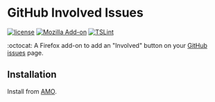 # GitHub Involved Issues
[![license](https://img.shields.io/github/license/gluons/github-involved-issues.svg?style=flat-square)](./LICENSE)
[![Mozilla Add-on](https://img.shields.io/amo/v/github-involved-issues.svg?style=flat-square)](https://addons.mozilla.org/en-US/firefox/addon/github-involved-issues/)
[![TSLint](https://img.shields.io/badge/TSLint-gluons-15757B.svg?style=flat-square)](https://github.com/gluons/tslint-config-gluons)

:octocat: A Firefox add-on to add an "Involved" button on your [GitHub issues](https://github.com/issues) page.

## Installation

Install from [AMO](https://addons.mozilla.org/en-US/firefox/addon/github-involved-issues/).
